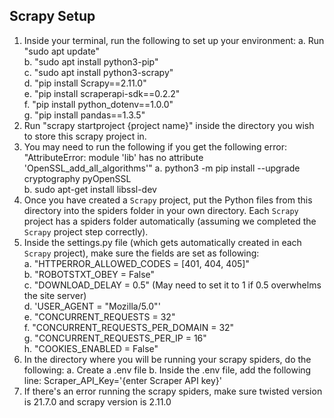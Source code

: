 ## Scrapy Setup
1. Inside your terminal, run the following to set up your environment:
a. Run "sudo apt update" <br>
b. "sudo apt install python3-pip" <br>
c. "sudo apt install python3-scrapy" <br>
d. "pip install Scrapy==2.11.0" <br>
e. "pip install scraperapi-sdk==0.2.2" <br>
f. "pip install python_dotenv==1.0.0" <br>
g. "pip install pandas==1.3.5" <br>
2. Run "scrapy startproject {project name}" inside the directory you wish to store this scrapy project in. <br>
3. You may need to run the following if you get the following error: "AttributeError: module 'lib' has no attribute 'OpenSSL_add_all_algorithms'"
a. python3 -m pip install --upgrade cryptography pyOpenSSL <br>
b. sudo apt-get install libssl-dev <br>
4. Once you have created a `Scrapy` project, put the Python files from this directory into the spiders folder in your own directory. Each `Scrapy` project has a spiders folder automatically (assuming we completed the `Scrapy` project step correctly). <br>
5. Inside the settings.py file (which gets automatically created in each `Scrapy` project), make sure the fields are set as following: <br>
a. "HTTPERROR_ALLOWED_CODES = [401, 404, 405]" <br>
b. "ROBOTSTXT_OBEY = False" <br>
c. "DOWNLOAD_DELAY = 0.5" (May need to set it to 1 if 0.5 overwhelms the site server) <br>
d. 'USER_AGENT = "Mozilla/5.0"' <br>
e. "CONCURRENT_REQUESTS = 32" <br>
f. "CONCURRENT_REQUESTS_PER_DOMAIN = 32" <br>
g. "CONCURRENT_REQUESTS_PER_IP = 16" <br>
h. "COOKIES_ENABLED = False" <br>
6. In the directory where you will be running your scrapy spiders, do the following:
a. Create a .env file
b. Inside the .env file, add the following line:
Scraper_API_Key='{enter Scraper API key}'
9. If there's an error running the scrapy spiders, make sure twisted version is 21.7.0 and scrapy version is 2.11.0 <br>
